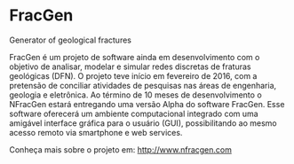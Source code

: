 # FracGen
Generator of geological fractures

FracGen é um projeto de software ainda em desenvolvimento com o objetivo de analisar, modelar e simular redes 
discretas de fraturas geológicas (DFN). 
O projeto teve início em fevereiro de 2016, com a pretensão de conciliar atividades de pesquisas nas áreas de 
engenharia, geologia e eletrônica. Ao término de 10 meses de desenvolvimento o NFracGen estará entregando uma 
versão Alpha do software FracGen. Esse software oferecerá um ambiente computacional integrado com uma amigável
interface gráfica para o usuário (GUI), possibilitando ao mesmo acesso remoto via smartphone e web services.

Conheça mais sobre o projeto em: http://www.nfracgen.com
